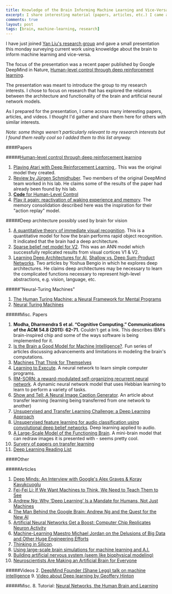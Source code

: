 ```yaml
---
title: Knowledge of the Brain Informing Machine Learning and Vice-Versa
excerpt: I share interesting material (papers, articles, etc.) I came across related to how brain research is complimenting machine learning research and vice-versa.
comments: true
layout: post
tags: [brain, machine-learning, research]
---
```


I have just joined [Yan Liu's research group](http://www-bcf.usc.edu/~liu32/) and gave a small presentation this monday surveying current work using knoweldge about the brain to inform machine learning and vice-versa.

The focus of the presentation was a recent paper published by Google DeepMind in Nature, [Human-level control through deep reinforcement learning](http://www.nature.com/nature/journal/v518/n7540/full/nature14236.html).

The presentation was meant to introduce the group to my research interests. I chose to focus on research that has explored the relations between the architecture and functionality of the brain and artificial neural network models. 

As I prepared for the presentation, I came across many interesting papers, articles, and videos. I thought I'd gather and share them here for others with similar interests. 

*Note: some things weren't particularly relevant to my research interests but I found them really cool so I added them to this list anyway.*

####Papers

#####[Human-level control through deep reinforcement learning](http://www.nature.com/nature/journal/v518/n7540/full/nature14236.html)
1. [Playing Atari with Deep Reinforcement Learning ](https://www.cs.toronto.edu/~vmnih/docs/dqn.pdf). This was the original model they created.
1. [Review by Jürgen Schmidhuber](http://people.idsia.ch/~juergen/naturedeepmind.html). Two members of the original DeepMind team worked in his lab. He claims some of the results of the paper had already been found by his lab.
1. [**Code** for Human-Level Control](https://sites.google.com/a/deepmind.com/dqn/)
1. [Play it again: reactivation of waking experience and memory](http://ac.els-cdn.com/S0166223610000172/1-s2.0-S0166223610000172-main.pdf?_tid=77068256-8c45-11e5-b963-00000aab0f26&acdnat=1447666748_9c10668ad2aa41dc9b08bea73b771683). The memory consolidation described here was the inspiration for their "action replay" model.

#####Deep architecture possibly used by brain for vision
1. [A quantitative theory of immediate visual recognition](http://serre-lab.clps.brown.edu/wp-content/uploads/2012/08/Serre_etal_PBR07_wfig.pdf). This is a quantitative model for how the brain performs rapid object recognition. It indicated that the brain had a deep architecture.
1. [Sparse belief net model for V2](http://papers.nips.cc/paper/3313-sparse-deep-belief-net-model-for-visual-area-v2.pdf). This was an ANN model which successfully replicated results from visual cortices V1 & V2.
1. [Learning Deep Architectures for AI](http://www.iro.umontreal.ca/~pift6266/A08/documents/ftml.pdf), [Shallow vs. Deep Sum-Product Networks](http://papers.nips.cc/paper/4350-shallow-vs-deep-sum-product-networks.pdf). Two articles by Yoshua Bengio in which he explores deep architectures. He claims deep architectures may be necessary to learn the complicated functions necessary to represent high-level abstractions, e.g. vision, language, etc.

#####"Neural-Turing Machines"
1. [The Human Turing Machine: a Neural Framework for Mental Programs](http://www.ncbi.nlm.nih.gov/pubmed/21696998)
1. [Neural Turing Machines](http://arxiv.org/abs/1410.5401)

#####Misc. Papers
1. **Modha, Dharmendra S et al. “Cognitive Computing.” Communications of the ACM 54.8 (2011): 62–71.** Couldn't get a link. This describes IBM's brain-inspired chip and some of the ways software is being implemented for it.
1. [Is the Brain a Good Model for Machine Intelligence?](http://www.gatsby.ucl.ac.uk/~demis/TuringSpecialIssue(Nature2012).pdf). Fun series of articles discussing advancements and limitations in modeling the brain's computations.
1. [Machines That Think for Themselves](http://www.nature.com/scientificamerican/journal/v307/n1/full/scientificamerican0712-78.html)
1. [Learning to Execute](http://arxiv.org/abs/1410.4615). A neural network to learn simple computer programs.
1. [RM-SORN: a reward-modulated self-organizing recurrent neural network](http://www.ncbi.nlm.nih.gov/pmc/articles/PMC4371712/). A dynamic neural network model that uses Hebbian learning to learn to perform a variety of tasks. 
1. [Show and Tell: A Neural Image Caption Generator](http://arxiv.org/pdf/1411.4555v1.pdf). An article about transfer learning (learning being transferred from one network to another)
1. [Unsupervised and Transfer Learning Challenge: a Deep Learning Approach](http://jmlr.csail.mit.edu/proceedings/papers/v27/mesnil12a/mesnil12a.pdf)
1. [Unsupervised feature learning for audio classification using convolutional deep belief networks](http://papers.nips.cc/paper/3674-unsupervised-feature-learning-for-audio-classification-using-convolutional-deep-belief-networks.pdf). Deep learning applied to audio.
1. [A Large-Scale Model of the
Functioning Brain](http://www.sciencemag.org/content/338/6111/1202.full.pdf). A mini-brain model that can redraw images it is presented with - seems pretty cool.
1. [Survery of papers on transfer learning](https://scholar.google.nl/scholar?cluster=17771403852323259019&hl=en&as_sdt=0,5)
1. [Deep Learning Reading List](http://deeplearning.net/reading-list/)

####Other

#####Articles
1. [Deep Minds: An Interview with Google's Alex Graves & Koray Kavukcuoglu](https://www.linkedin.com/pulse/deep-minds-interview-googles-alex-graves-koray-sophie-curtis)
3. [Fei-Fei Li: If We Want Machines to Think, We Need to Teach Them to See](http://www.wired.com/brandlab/2015/04/fei-fei-li-want-machines-think-need-teach-see/)
4. [Andrew Ng: Why ‘Deep Learning’ Is a Mandate for Humans, Not Just Machines](http://www.wired.com/brandlab/2015/05/andrew-ng-deep-learning-mandate-humans-not-just-machines/)
4. [The Man Behind the Google Brain: Andrew Ng and the Quest for the New AI](http://www.wired.com/2013/05/neuro-artificial-intelligence/)
6. [Artificial Neural Networks Get a Boost: Computer Chip Replicates Neuron Activity](http://www.decodedscience.org/artificial-neural-networks-get-a-boost-computer-chip-replicates-neuron-activity/5894)
7. [Machine-Learning Maestro Michael Jordan on the Delusions of Big Data and Other Huge Engineering Efforts](http://spectrum.ieee.org/robotics/artificial-intelligence/machinelearning-maestro-michael-jordan-on-the-delusions-of-big-data-and-other-huge-engineering-efforts)
11. [Thinking in Silicon](http://www.technologyreview.com/featuredstory/522476/thinking-in-silicon/).
13. [Using large-scale brain simulations for machine learning and A.I.](https://googleblog.blogspot.com/2012/06/using-large-scale-brain-simulations-for.html)
1. [Building artificial nervous system (seem like biophysical modeling)](http://www.theatlantic.com/video/archive/2012/07/mapping-the-brains-neural-networks-to-build-an-artificial-nervous-system/260397/)
2. [Neuroscientists Are Making an Artificial Brain for Everyone](http://www.wired.com/2015/05/nara-logics-ai/)

#####Videos
2. [DeepMind Founder (Shane Legg) talk on machine intelligence](https://www.youtube.com/watch?v=evNCyRL3DOU)
9. [Video about Deep learning by Geoffery Hinton](https://www.youtube.com/watch?v=1Wp3IIpssEc)

#####Misc.
8. Tutorial: [Neural Networks, the Human Brain and Learning](http://www.doc.ic.ac.uk/~nd/surprise_96/journal/vol2/cs11/article2.html)
